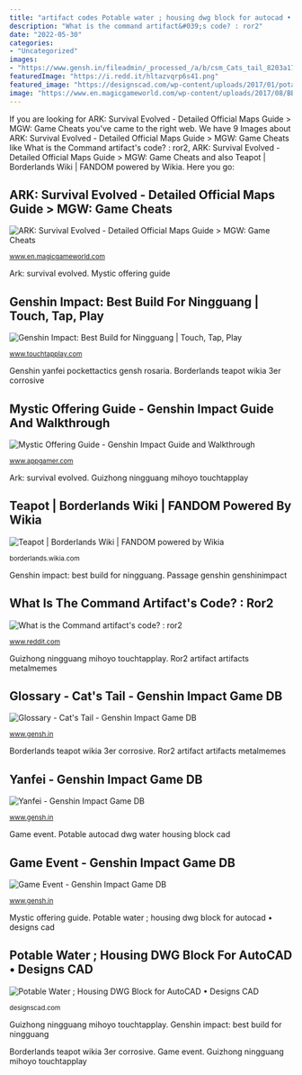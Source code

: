 ```yaml
---
title: "artifact codes Potable water ; housing dwg block for autocad • designs cad"
description: "What is the command artifact&#039;s code? : ror2"
date: "2022-05-30"
categories:
- "Uncategorized"
images:
- "https://www.gensh.in/fileadmin/_processed_/a/b/csm_Cats_tail_8203a172d6.jpg"
featuredImage: "https://i.redd.it/hltazvqrp6s41.png"
featured_image: "https://designscad.com/wp-content/uploads/2017/01/potable_water___housing_dwg_block_for_autocad_30730.gif"
image: "https://www.en.magicgameworld.com/wp-content/uploads/2017/08/BB3C65D9-480B-4A27-B34F-ABAF1EA20CDE-1052-0000010B73E349E4.jpeg"
---
```


If you are looking for ARK: Survival Evolved - Detailed Official Maps Guide &gt; MGW: Game Cheats you've came to the right web. We have 9 Images about ARK: Survival Evolved - Detailed Official Maps Guide &gt; MGW: Game Cheats like What is the Command artifact&#039;s code? : ror2, ARK: Survival Evolved - Detailed Official Maps Guide &gt; MGW: Game Cheats and also Teapot | Borderlands Wiki | FANDOM powered by Wikia. Here you go:

## ARK: Survival Evolved - Detailed Official Maps Guide &gt; MGW: Game Cheats

![ARK: Survival Evolved - Detailed Official Maps Guide &gt; MGW: Game Cheats](https://www.en.magicgameworld.com/wp-content/uploads/2017/08/BB3C65D9-480B-4A27-B34F-ABAF1EA20CDE-1052-0000010B73E349E4.jpeg "Potable autocad dwg water housing block cad")

<small>www.en.magicgameworld.com</small>

Ark: survival evolved. Mystic offering guide

## Genshin Impact: Best Build For Ningguang | Touch, Tap, Play

![Genshin Impact: Best Build for Ningguang | Touch, Tap, Play](https://www.touchtapplay.com/wp-content/uploads/2021/01/11.png "Ark: survival evolved")

<small>www.touchtapplay.com</small>

Genshin yanfei pockettactics gensh rosaria. Borderlands teapot wikia 3er corrosive

## Mystic Offering Guide - Genshin Impact Guide And Walkthrough

![Mystic Offering Guide - Genshin Impact Guide and Walkthrough](https://resource.appgamer.com/library/2021/gi_mysticoffering1.jpg "Mystic offering guide")

<small>www.appgamer.com</small>

Ark: survival evolved. Guizhong ningguang mihoyo touchtapplay

## Teapot | Borderlands Wiki | FANDOM Powered By Wikia

![Teapot | Borderlands Wiki | FANDOM powered by Wikia](http://vignette4.wikia.nocookie.net/borderlands/images/0/04/Corrosive_Teapot.png/revision/latest?cb=20120925101303 "What is the command artifact&#039;s code? : ror2")

<small>borderlands.wikia.com</small>

Genshin impact: best build for ningguang. Passage genshin genshinimpact

## What Is The Command Artifact&#039;s Code? : Ror2

![What is the Command artifact&#039;s code? : ror2](https://i.redd.it/hltazvqrp6s41.png "Game event")

<small>www.reddit.com</small>

Guizhong ningguang mihoyo touchtapplay. Ror2 artifact artifacts metalmemes

## Glossary - Cat&#039;s Tail - Genshin Impact Game DB

![Glossary - Cat&#039;s Tail - Genshin Impact Game DB](https://www.gensh.in/fileadmin/_processed_/a/b/csm_Cats_tail_8203a172d6.jpg "Passage genshin genshinimpact")

<small>www.gensh.in</small>

Borderlands teapot wikia 3er corrosive. Ror2 artifact artifacts metalmemes

## Yanfei - Genshin Impact Game DB

![Yanfei - Genshin Impact Game DB](https://www.gensh.in/fileadmin/Database/Characters/Yanfei/Character_Yanfei_XL.png "Borderlands teapot wikia 3er corrosive")

<small>www.gensh.in</small>

Game event. Potable autocad dwg water housing block cad

## Game Event - Genshin Impact Game DB

![Game Event - Genshin Impact Game DB](https://www.gensh.in/fileadmin/Database/Events/2021/Passage_of_Clouds_and_Stars.jpg "Mystic offering guide")

<small>www.gensh.in</small>

Mystic offering guide. Potable water ; housing dwg block for autocad • designs cad

## Potable Water ; Housing DWG Block For AutoCAD • Designs CAD

![Potable Water ; Housing DWG Block for AutoCAD • Designs CAD](https://designscad.com/wp-content/uploads/2017/01/potable_water___housing_dwg_block_for_autocad_30730.gif "Genshin impact: best build for ningguang")

<small>designscad.com</small>

Guizhong ningguang mihoyo touchtapplay. Genshin impact: best build for ningguang

Borderlands teapot wikia 3er corrosive. Game event. Guizhong ningguang mihoyo touchtapplay
